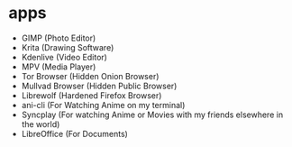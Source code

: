 # apps 

- GIMP (Photo Editor)
- Krita (Drawing Software)
- Kdenlive (Video Editor)
- MPV (Media Player)
- Tor Browser (Hidden Onion Browser)
- Mullvad Browser (Hidden Public Browser)
- Librewolf (Hardened Firefox Browser)
- ani-cli (For Watching Anime on my terminal)
- Syncplay (For watching Anime or Movies with my friends elsewhere in the world)
- LibreOffice (For Documents) 
